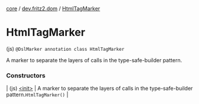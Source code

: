 [core](../../index.md) / [dev.fritz2.dom](../index.md) / [HtmlTagMarker](./index.md)

# HtmlTagMarker

(js) `@DslMarker annotation class HtmlTagMarker`

A marker to separate the layers of calls in the type-safe-builder pattern.

### Constructors

| (js) [&lt;init&gt;](-init-.md) | A marker to separate the layers of calls in the type-safe-builder pattern.`HtmlTagMarker()` |

